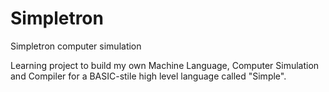 # Simpletron

Simpletron computer simulation

Learning project to build my own Machine Language, Computer Simulation and Compiler for a BASIC-stile high level language called "Simple".
